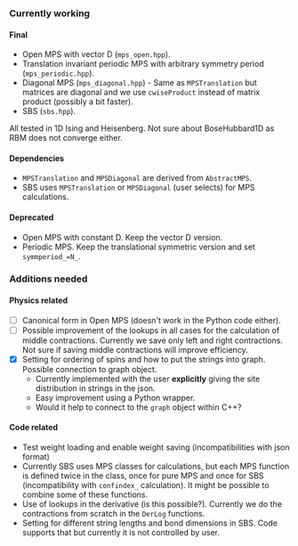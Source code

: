 ### Currently working
#### Final
- Open MPS with vector D (`mps_open.hpp`).
- Translation invariant periodic MPS with arbitrary symmetry period (`mps_periodic.hpp`).
- Diagonal MPS (`mps_diagonal.hpp`) - Same as `MPSTranslation` but matrices are diagonal and we use `cwiseProduct` instead of matrix product (possibly a bit faster).
- SBS (`sbs.hpp`).

All tested in 1D Ising and Heisenberg. Not sure about BoseHubbard1D as RBM does not converge either.

#### Dependencies
- `MPSTranslation` and `MPSDiagonal` are derived from `AbstractMPS`.
- SBS uses `MPSTranslation` or `MPSDiagonal` (user selects) for MPS calculations.

#### Deprecated
- Open MPS with constant D. Keep the vector D version.
- Periodic MPS. Keep the translational symmetric version and set `symmperiod_=N_`.

### Additions needed

#### Physics related
- [ ] Canonical form in Open MPS (doesn't work in the Python code either).
- [ ] Possible improvement of the lookups in all cases for the calculation of middle contractions. Currently we save only left and right contractions. Not sure if saving middle contractions will improve efficiency.
- [x] Setting for ordering of spins and how to put the strings into graph. Possible connection to graph object.
  - Currently implemented with the user **explicitly** giving the site distribution in strings in the json.
  - Easy improvement using a Python wrapper.
  - Would it help to connect to the `graph` object within C++?

#### Code related
- Test weight loading and enable weight saving (incompatibilities with json format)
- Currently SBS uses MPS classes for calculations, but each MPS function is defined twice in the class, once for pure MPS and once for SBS (incompatibility with `confindex_` calculation). It might be possible to combine some of these functions.
- Use of lookups in the derivative (is this possible?). Currently we do the contractions from scratch in the `DerLog` functions.
- Setting for different string lengths and bond dimensions in SBS. Code supports that but currently it is not controlled by user.
